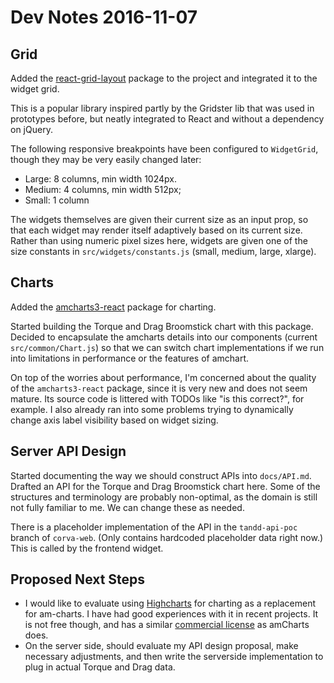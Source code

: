 # Dev Notes 2016-11-07

## Grid

Added the [react-grid-layout](https://www.npmjs.com/package/react-grid-layout) package to the project and integrated it to the widget grid.

This is a popular library inspired partly by the Gridster lib that was used in prototypes before, but neatly integrated to React and without a dependency on jQuery.

The following responsive breakpoints have been configured to `WidgetGrid`,
though they may be very easily changed later:

* Large: 8 columns, min width 1024px.
* Medium: 4 columns, min width 512px;
* Small: 1 column

The widgets themselves are given their current size as an input prop, so that each widget may render itself adaptively based on its current size. Rather than using numeric pixel sizes here, widgets are given one of the size constants in `src/widgets/constants.js` (small, medium, large, xlarge).

## Charts

Added the [amcharts3-react](https://github.com/amcharts/amcharts3-react) package for charting.

Started building the Torque and Drag Broomstick chart with this package. Decided to encapsulate the amcharts details into our components (current `src/common/Chart.js`) so that we can switch chart implementations if we run into limitations in performance or the features of amchart.

On top of the worries about performance, I'm concerned about the quality of the `amcharts3-react` package, since it is very new and does not seem mature. Its source code is littered with TODOs like "is this correct?", for example. I also already ran into some problems trying to dynamically change axis label visibility based on widget sizing.

## Server API Design

Started documenting the way we should construct APIs into `docs/API.md`. Drafted an API for the Torque and Drag Broomstick chart here. Some of the structures and terminology are probably non-optimal, as the domain is still not fully familiar to me. We can change these as needed.

There is a placeholder implementation of the API in the `tandd-api-poc` branch of `corva-web`. (Only contains hardcoded placeholder data right now.) This is called by the frontend widget.

## Proposed Next Steps

* I would like to evaluate using [Highcharts](http://www.highcharts.com/) for charting as a replacement for am-charts. I have had good experiences with it in recent projects. It is not free though, and has a similar [commercial license](https://shop.highsoft.com/highcharts) as amCharts does.
* On the server side, should evaluate my API design proposal, make necessary adjustments, and then write the serverside implementation to plug in actual Torque and Drag data.

